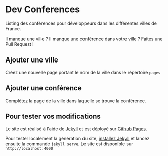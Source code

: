 Dev Conferences
===============

Listing des conférences pour développeurs dans les différentes villes de France.

Il manque une ville ? Il manque une conférence dans votre ville ? Faites une Pull Request !

## Ajouter une ville

Créez une nouvelle page portant le nom de la ville dans le répertoire `pages`

## Ajouter une conférence

Complétez la page de la ville dans laquelle se trouve la conférence.

## Pour tester vos modifications

Le site est réalisé à l'aide de [Jekyll](http://jekyllrb.com/) et est déployé sur [Github Pages](https://pages.github.com/).

Pour tester localement la génération du site, [installez Jekyll](http://jekyllrb.com/docs/installation/) et lancez ensuite la commande `jekyll serve`. Le site est disponible sur `http://localhost:4000`
